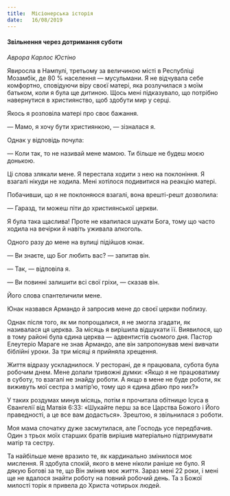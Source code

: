 ```yaml
---
title:  Місіонерська історія
date:   16/08/2019
---
```


#### Звільнення через дотримання суботи
_Аврора Карлос Юстіно_

Явиросла в Нампулі, третьому за величиною місті в Республіці Мозамбік, де 80 % населення — мусульмани. Я не відчувала себе комфортно, сповідуючи віру своєї матері, яка розлучилася з моїм батьком, коли я була ще дитиною. Щось мені підказувало, що потрібно навернутися в християнство, щоб здобути мир у серці.

Якось я розповіла матері про своє бажання.

— Мамо, я хочу бути християнкою, — зізналася я.

Однак у відповідь почула:

— Коли так, то не називай мене мамою. Ти більше не будеш моєю донькою.

Ці слова злякали мене. Я перестала ходити з нею на поклоніння. Я взагалі нікуди не ходила. Мені хотілося подивитися на реакцію матері.

Побачивши, що я не поклоняюся взагалі, вона врешті-решт дозволила:

— Гаразд, ти можеш піти до християнської церкви.

Я була така щаслива! Проте не квапилася шукати Бога, тому що часто ходила на вечірки й навіть уживала алкоголь.

Одного разу до мене на вулиці підійшов юнак.

— Ви знаєте, що Бог любить вас? — запитав він.

— Так, — відповіла я.

— Ви повинні залишити всі свої гріхи, — сказав він.

Його слова спантеличили мене.

Юнак назвався Армандо й запросив мене до своєї церкви поблизу.

Однак після того, як ми попрощалися, я не змогла згадати, як називалася ця церква. За місяць я вирішила відшукати її. Виявилося, що в тому районі була єдина церква — адвентистів сьомого дня. Пастор Елеутеріо Мараге не знав Армандо, але він запропонував мені вивчати біблійні уроки. За три місяці я прийняла хрещення.

Життя відразу ускладнилося. У ресторані, де я працювала, субота була робочим днем. Мене долали тривожні думки: «Якщо я не працюватиму в суботу, то взагалі не знайду роботи. А якщо в мене не буде роботи, як виживуть мої сестра з матір’ю, тому що я єдина дбаю про них?»

У таких роздумах минув місяць, потім я прочитала обітницю Ісуса в Євангелії від Матвія 6:33: «Шукайте перш за все Царства Божого і Його праведності, а це все вам додасться». Зрештою, я звільнилася з роботи.

Моя мама спочатку дуже засмутилася, але Господь усе передбачив. Один з трьох моїх старших братів вирішив матеріально підтримувати матір та сестру.

Та найбільше мене вразило те, як кардинально змінилося моє мислення. Я здобула спокій, якого в мене ніколи раніше не було. Я дякую Богові за те, що Він змінив моє життя. Зараз мені 22 роки, і мені ще не вдалося знайти роботу на повний робочий день. Та з Божої милості торік я привела до Христа чотирьох людей.